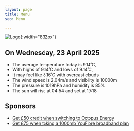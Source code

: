 ```yaml
---
layout: page
title: Menu
seo: Menu

---
```


![Logo](/images/logo.jpg){:width="832px"}

<!-- weather_marker starts -->
## On Wednesday, 23 April 2025

- The average temperature today is 9.14˚C,
- With highs of 9.14˚C and lows of 9.14˚C,
- It may feel like 8.16˚C with overcast clouds
- The wind speed is 2.04m/s and visibility is 10000m
- The pressure is 1019hPa and humidity is 85%
- The sun will rise at 04:54 and set at 19:18

<!-- weather_marker ends -->

## Sponsors

- [Get £50 credit when switching to Octopus Energy](https://bit.ly/3oD1nnS)
- [Get £75 when taking a 1000mb YouFibre broadband plan](https://aklam.io/91zWhU?)
